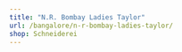 ```yaml
---
title: "N.R. Bombay Ladies Taylor"
url: /bangalore/n-r-bombay-ladies-taylor/
shop: Schneiderei
---
```

